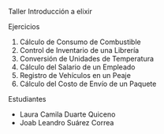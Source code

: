 Taller Introducción a elixir

Ejercicios 
  1. Cálculo de Consumo de Combustible
  2. Control de Inventario de una Librería
  3. Conversión de Unidades de Temperatura
  4. Cálculo del Salario de un Empleado
  5. Registro de Vehículos en un Peaje
  6. Cálculo del Costo de Envío de un Paquete

Estudiantes
  - Laura Camila Duarte Quiceno
  - Joab Leandro Suárez Correa
